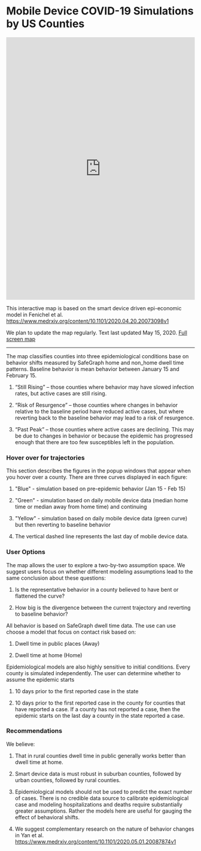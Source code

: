 
# Mobile Device COVID-19 Simulations by US Counties

<iframe id="test"  style=" height:700px; width:100%;" scrolling="no"  frameborder="0" src="https://jbayham.github.io/maps/distancing/distancing.html"></iframe>

This interactive map is based on the smart device driven epi-economic model in Fenichel et al. 
https://www.medrxiv.org/content/10.1101/2020.04.20.20073098v1

We plan to update the map regularly.  Text last updated May 15, 2020.  [Full screen map](https://jbayham.github.io/maps/distancing/distancing.html) 

-----------

The map classifies counties into three epidemiological conditions base on behavior shifts measured by SafeGraph home and non_home dwell time patterns. Baseline behavior is mean behavior between January 15 and February 15. 

1.	“Still Rising” – those counties where behavior may have slowed infection rates, but active cases are still rising.

2.	“Risk of Resurgence” – those counties where changes in behavior relative to the baseline period have reduced active cases, but where reverting back to the baseline behavior may lead to a risk of resurgence.

3.	“Past Peak” – those counties where active cases are declining.  This may be due to changes in behavior or because the epidemic has progressed enough that there are too few susceptibles left in the population. 

### Hover over for trajectories

This section describes the figures in the popup windows that appear when you hover over a county.  There are three curves displayed in each figure:

1.  "Blue" - simulation based on pre-epidemic behavior (Jan 15 - Feb 15)

2.  "Green" - simulation based on daily mobile device data (median home time or median away from home time) and continuing

3.  "Yellow" - simulation based on daily mobile device data (green curve) but then reverting to baseline behavior 

4. The vertical dashed line represents the last day of mobile device data.

  
### User Options

The map allows the user to explore a two-by-two assumption space. We suggest users focus on whether different modeling assumptions lead to the same conclusion about these questions: 

1.	Is the representative behavior in a county believed to have bent or flattened the curve?

2.	How big is the divergence between the current trajectory and reverting to baseline behavior?


All behavior is based on SafeGraph dwell time data. The use can use choose a model that focus on contact risk based on:

1.	Dwell time in public places (Away)

2.	Dwell time at home (Home)


Epidemiological models are also highly sensitive to initial conditions. Every county is simulated independently.  The user can determine whether to assume the epidemic starts 


1.	10 days prior to the first reported case in the state


2.	10 days prior to the first reported case in the county for counties that have reported a case. If a county has not reported a case, then the epidemic starts on the last day a county in the state reported a case. 


### Recommendations 

We believe:


1.	That in rural counties dwell time in public generally works better than dwell time at home.


2.	Smart device data is must robust in suburban counties, followed by urban counties, followed by rural counties. 


3.	Epidemiological models should not be used to predict the exact number of cases. There is no credible data source to calibrate epidemiological case and modeling hospitalizations and deaths require substantially greater assumptions. Rather the models here are useful for gauging the effect of behavioral shifts. 


4.	We suggest complementary research on the nature of behavior changes in Yan et al. https://www.medrxiv.org/content/10.1101/2020.05.01.20087874v1
